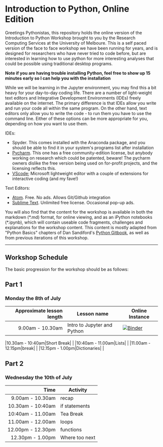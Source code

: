 # Introduction to Python, Online Edition

Greetings Pythonistas, this repository holds the online version of the Introduction to Python Workshop brought to you by the Research Computing Services at the University of Melboure. This is a self paced version of the face to face workshop we have been running for years, and is designed for researchers who have never tried to code before, but are interested in learning how to use python for more interesting analyses that could be possible using traditional desktop programs. 


**Note if you are having trouble installing Python, feel free to show up 15 minutes early so I can help you with the installation**

While we will be learning in the Jupyter environment, you may find this a bit heavy for your day-to-day coding life. 
There are a number of light-weight text editors and Integrative Development Environments (IDEs) freely available on the internet. The primary difference is that IDEs allow you write and run your code all within the same program. On the other hand, text editors only allow you to write the code - to run them you have to use the command line. Either of these options can be more appropriate for you, depending on how you want to use them. 

IDEs:
- Spyder. This comes installed with the Anaconda package, and you should be able to find it in your system's programs list after installation
- [Pycharm](https://www.jetbrains.com/pycharm/). This one has a free community-edition license, but anybody working on research which could be patented, beware! The pycharm owners dislike the free version being used on for-profit projects, and the licensing reflects this.
- [VScode](https://code.visualstudio.com/docs/python/python-tutorial); Microsoft lightweight editor with a couple of extensions for interactive coding (and my fave!)

Text Editors:
- [Atom](https://atom.io/). Free. No ads. Allows Git/Github integration
- [Sublime Text](https://www.sublimetext.com/). Unlimited free license. Occasional pop-up ads. 

You will also find that the content for the workshop is available in both the markdown (\*.md) format, for online viewing, and as an iPython notebooks (\*.ipynb), which will contain useable code fragments, challenges and explanations for the workshop content. This content is mostly adapted from "Python Basics" chapters of Dan Sandiford's [Python Gitbook](https://dansand.gitbooks.io/resguides-research-with-jupyter/content/), as well as from previous iterations of this workshop. 

---


## Workshop Schedule

The basic progression for the workshop should be as follows:

## Part 1
### Monday the 8th of July
|Approximate lesson length| Lesson name |Online Instance|
|---:|---|-----|
|9.00am - 10.30am|Intro to Jupyter and Python| [![Binder](https://mybinder.org/badge_logo.svg)](https://mybinder.org/v2/gh/resbaz/Intro-To-Python-Master.git/intro_python_online)|

|10.30am - 10:40am|Short Break| |
|10:40am - 11.00am|Lists| |
|11.00am - 12.15pm|break| |
|12.15pm - 1.00pm|Dictionaries| |


## Part 2
### Wednesday the 10th of July
|Time| Activity|
|---:|---|
|9.00am - 10.30am|recap|
|10.30am - 10:40am|if statements|
|10:40am - 11.00am|Tea Break|
|11.00am - 12.00am|loops|
|12.00pm - 12.30pm|functions|
|12.30pm - 1.00pm|Where too next|



